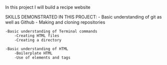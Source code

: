 In this project I will build a recipe website

SKILLS DEMONSTRATED IN THIS PROJECT:
    - Basic understanding of git as well as Github
        - Making and cloning repositories

    -Basic understanding of Terminal commands 
        -Creating HTML files
        -Creating a directory 

    -Basic understanding of HTML
        -Boilerplate HTML
        -Use of elements and tags